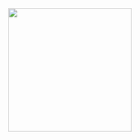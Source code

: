 <img src="https://raw.githubusercontent.com/dawsonbooth/ascii-art/master/logo.png" width="250" align="right"/>
